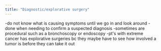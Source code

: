 ```yaml
---
title: "Diagnostic/explorative surgery"
---
```

-do not know what is causing symptoms until we go in and look around
-done when needing to confirm a suspected diagnosis
-sometimes are procedural such as a bronchoscopy or endoscopy
-pt's with extreme cancer has explorative surgeries bc they maybe have to see how involved a tumor is before they can take it out


